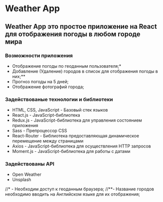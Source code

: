 # Weather App

## Weather App это простое приложение на React для отображения погоды в любом городе мира

### Возможности приложения
<ul>
    <li>Отображение погоды по геоданным пользователя;*</li>
	<li>Добавление (Удаление) городов в список для отображения погоды в них;**</li>
	<li>Прогноз погоды на 5 дней;</li>
	<li>Отображение фотографий города;</li>
</ul>

### Задействованые технологии и библиотеки
<ul>
    <li>HTML, CSS, JavaScript - Базовый стек языков</li>
	<li>React.js - JavaScript-библиотека</li>
	<li>Redux.js - JavaScript-библиотека для управления состоянием приложения</li>
	<li>Sass - Препроцессор CSS</li> 
	<li>React-Router - Библиотека предоставляющая динамическое перемещение между страницами</li>
    <li>Axios - JavaScript-библиотека для осуществления HTTP запросов</li> 
	<li>Moment.js - JavaScript-библиотека для работы с датами</li> 
</ul>

### Задействованы API
<ul>
    <li>Open Weather <a href="https://openweathermap.org/"></a></li>
    <li>Unsplash <a href="https://unsplash.com/"></a></li>
</ul>

//* - Необходим доступ к геоданным браузера;
//**- Название городов необходимо вводить на Английском языке для их отображения;